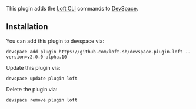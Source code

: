 This plugin adds the [Loft CLI](https://github.com/loft-sh/loft) commands to [DevSpace](https://devspace.sh/). 

## Installation

You can add this plugin to devspace via:
```
devspace add plugin https://github.com/loft-sh/devspace-plugin-loft --version=v2.0.0-alpha.10
```

Update this plugin via:
```
devspace update plugin loft
```

Delete the plugin via:
```
devspace remove plugin loft
```
